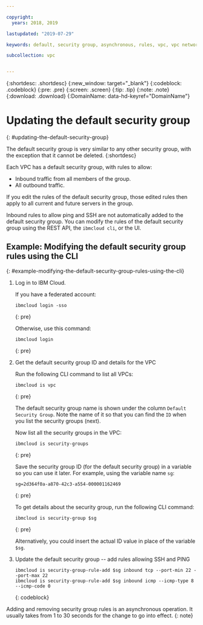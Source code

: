 ```yaml
---

copyright:
  years: 2018, 2019

lastupdated: "2019-07-29"

keywords: default, security group, asynchronous, rules, vpc, vpc network

subcollection: vpc


---
```


{:shortdesc: .shortdesc}
{:new_window: target="_blank"}
{:codeblock: .codeblock}
{:pre: .pre}
{:screen: .screen}
{:tip: .tip}
{:note: .note}
{:download: .download}
{:DomainName: data-hd-keyref="DomainName"}

# Updating the default security group
{: #updating-the-default-security-group}


The default security group is very similar to any other security group, with the exception that it cannot be deleted.
{:shortdesc}

Each VPC has a default security group, with rules to allow:

* Inbound traffic from all members of the group.
* All outbound traffic.

If you edit the rules of the default security group, those edited rules then apply to all current and future servers in the group.

Inbound rules to allow ping and SSH are not automatically added to the default security group. You can modify the rules of the default security group using the REST API, the `ibmcloud cli`, or the UI.

## Example: Modifying the default security group rules using the CLI
{: #example-modifying-the-default-security-group-rules-using-the-cli}

1. Log in to IBM Cloud.

   If you have a federated account:
   ```
   ibmcloud login -sso
   ```
   {: pre}

   Otherwise, use this command:

   ```
   ibmcloud login
   ```
   {: pre}

2. Get the default security group ID and details for the VPC

   Run the following CLI command to list all VPCs:

   ```
   ibmcloud is vpc
   ```
   {: pre}

   The default security group name is shown under the column `Default Security Group`. Note the name of it so that you can find the `ID` when you list the security groups (next). 
   
   Now list all the security groups in the VPC:

   ```
   ibmcloud is security-groups
   ```
   {: pre}

   Save the security group ID (for the default security group) in a variable so you can use it later. For example, using the variable name `sg`:

   ```
   sg=2d364f0a-a870-42c3-a554-000001162469
   ```
   {: pre}

   To get details about the security group, run the following CLI command:

   ```
   ibmcloud is security-group $sg
   ```
   {: pre}
   
   Alternatively, you could insert the actual ID value in place of the variable `$sg`.

3. Update the default security group -- add rules allowing SSH and PING

   ```
   ibmcloud is security-group-rule-add $sg inbound tcp --port-min 22 --port-max 22
   ibmcloud is security-group-rule-add $sg inbound icmp --icmp-type 8 --icmp-code 0
   ```
   {: codeblock}


Adding and removing security group rules is an asynchronous operation. It usually takes from 1 to 30 seconds for the change to go into effect.
{: note}
